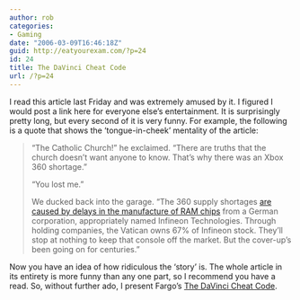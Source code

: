 ```yaml
---
author: rob
categories:
- Gaming
date: "2006-03-09T16:46:18Z"
guid: http://eatyourexam.com/?p=24
id: 24
title: The DaVinci Cheat Code
url: /?p=24
---
```

I read this article last Friday and was extremely amused by it. I figured I would post a link here for everyone else&#8217;s entertainment. It is surprisingly pretty long, but every second of it is very funny. For example, the following is a quote that shows the &#8216;tongue-in-cheek&#8217; mentality of the article:

> &#8220;The Catholic Church!&#8221; he exclaimed. &#8220;There are truths that the church doesn&#8217;t want anyone to know. That&#8217;s why there was an Xbox 360 shortage.&#8221;
> 
> &#8220;You lost me.&#8221;
> 
> We ducked back into the garage. &#8220;The 360 supply shortages [are caused by delays in the manufacture of RAM chips](http://blogs.mercurynews.com/aei/2006/02/memory_chips_ar.html) from a German corporation, appropriately named Infineon Technologies. Through holding companies, the Vatican owns 67% of Infineon stock. They&#8217;ll stop at nothing to keep that console off the market. But the cover-up&#8217;s been going on for centuries.&#8221;

Now you have an idea of how ridiculous the &#8216;story&#8217; is. The whole article in its entirety is more funny than any one part, so I recommend you have a read. So, without further ado, I present Fargo&#8217;s [The DaVinci Cheat Code](http://www.gamespy.com/articles/693/693211p4.html).
